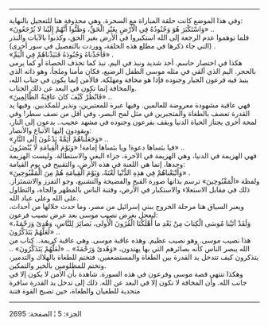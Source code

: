 ------------------------------------------------------------------------

وفي هذا الموضع كانت حلقة المباراة مع السحرة. وهي محذوفة هنا للتعجيل
بالنهاية:  
«وَاسْتَكْبَرَ هُوَ وَجُنُودُهُ فِي الْأَرْضِ بِغَيْرِ الْحَقِّ، وَظَنُّوا أَنَّهُمْ إِلَيْنا لا يُرْجَعُونَ» ..  
فلما توهموا عدم الرجعة إلى الله استكبروا في الأرض بغير الحق، وكذبوا
بالآيات والنذر (التي جاء ذكرها في مطلع هذه الحلقة، ووردت بالتفصيل في سور
أخرى) .  
«فَأَخَذْناهُ وَجُنُودَهُ فَنَبَذْناهُمْ فِي الْيَمِّ» .  
هكذا في اختصار حاسم. أخذ شديد ونبذ في اليم. نبذ كما تحذف الحصاة أو كما
يرمى بالحجر. اليم الذي ألقي في مثله موسى الطفل الرضيع، فكان مأمنا وملجأ.
وهو ذاته الذي ينبذ فيه فرعون الجبار وجنوده فإذا هو مخافة ومهلكة. فالأمن
إنما يكون في جناب الله، والمخافة إنما تكون في البعد عن ذلك الجناب.  
«فَانْظُرْ كَيْفَ كانَ عاقِبَةُ الظَّالِمِينَ» ..  
فهي عاقبة مشهودة معروضة للعالمين. وفيها عبرة للمعتبرين، ونذير للمكذبين.
وفيها يد القدرة تعصف بالطغاة والمتجبرين في مثل لمح البصر، وفي أقل من نصف
سطر! وفي لمحة أخرى يجتاز الحياة الدنيا ويقف بفرعون وجنوده في مشهد عجيب..
يدعون إلى النار، ويقودون إليها الأتباع والأنصار:  
«وَجَعَلْناهُمْ أَئِمَّةً يَدْعُونَ إِلَى النَّارِ» ..  
فيا بئساها دعوة! ويا بئساها إمامة! «وَيَوْمَ الْقِيامَةِ لا يُنْصَرُونَ» ..  
فهي الهزيمة في الدنيا، وهي الهزيمة في الآخرة، جزاء البغي والاستطالة.
وليست الهزيمة وحدها، إنما هي اللعنة في هذه الأرض، والتقبيح في يوم
القيامة:  
«وَأَتْبَعْناهُمْ فِي هذِهِ الدُّنْيا لَعْنَةً، وَيَوْمَ الْقِيامَةِ هُمْ مِنَ الْمَقْبُوحِينَ» .  
ولفظة «الْمَقْبُوحِينَ» ترسم بذاتها صورة القبح والفضيحة والتشنيع، وجو التفزز
والاشمئزاز. ذلك في مقابل الاستعلاء والاستكبار في الأرض، وفتنة الناس
بالمظهر والجاه، والتطاول على الله وعلى عباد الله.  
ويعبر السياق هنا مرحلة الخروج ببني إسرائيل من مصر، وما حدث خلالها من
أحداث، ليعجل بعرض نصيب موسى بعد عرض نصيب فرعون:  
«وَلَقَدْ آتَيْنا مُوسَى الْكِتابَ مِنْ بَعْدِ ما أَهْلَكْنَا الْقُرُونَ الْأُولى، بَصائِرَ لِلنَّاسِ،
وَهُدىً وَرَحْمَةً، لَعَلَّهُمْ يَتَذَكَّرُونَ» ..  
هذا نصيب موسى. وهو نصيب عظيم. وهذه عاقبة موسى. وهي عاقبة كريمة.. كتاب من
الله يبصر الناس كأنه بصائرهم التي بها يهتدون، «وَهُدىً وَرَحْمَةً» .. «لَعَلَّهُمْ
يَتَذَكَّرُونَ» .. يتذكرون كيف تتدخل يد القدرة بين الطغاة والمستضعفين، فتختم
للطغاة بالهلاك والتدمير، وتختم للمظلومين بالخير والتمكين.  
وهكذا تنتهي قصة موسى وفرعون في هذه السورة. شاهدة بأن الأمن لا يكون إلا
في جانب الله. وأن المخافة لا تكون إلا في البعد عن الله. ذلك إلى تدخل يد
القدرة سافرة متحدية للطغيان والطغاة، حين تصبح القوة فتنة

------------------------------------------------------------------------

الجزء: 5 ¦ الصفحة: 2695
